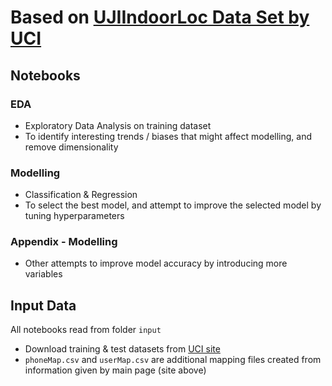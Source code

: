 # Based on [UJIIndoorLoc Data Set by UCI](https://archive.ics.uci.edu/ml/datasets/ujiindoorloc)

## **Notebooks**
### EDA
- Exploratory Data Analysis on training dataset
- To identify interesting trends / biases that might affect modelling, and remove dimensionality
### Modelling
- Classification & Regression
- To select the best model, and attempt to improve the selected model by tuning hyperparameters
### Appendix - Modelling
- Other attempts to improve model accuracy by introducing more variables

## **Input Data**
All notebooks read from folder `input`
- Download training & test datasets from [UCI site](https://archive.ics.uci.edu/ml/machine-learning-databases/00310/)
- `phoneMap.csv` and `userMap.csv` are additional mapping files created from information given by main page (site above)